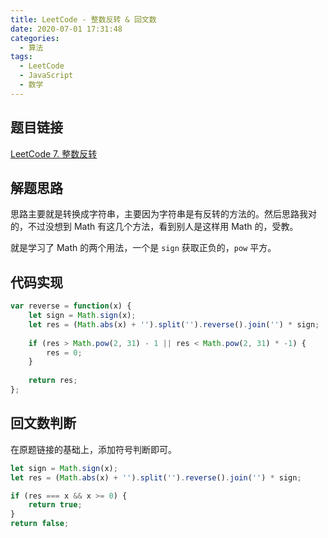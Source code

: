 ```yaml
---
title: LeetCode - 整数反转 & 回文数
date: 2020-07-01 17:31:48
categories:
  - 算法
tags:
  - LeetCode
  - JavaScript
  - 数学
---
```


## 题目链接

[LeetCode 7. 整数反转](https://leetcode.cn/problems/reverse-integer/)

## 解题思路

思路主要就是转换成字符串，主要因为字符串是有反转的方法的。然后思路我对的，不过没想到 Math 有这几个方法，看到别人是这样用 Math 的，受教。

就是学习了 Math 的两个用法，一个是 `sign` 获取正负的，`pow` 平方。

## 代码实现

```javascript
var reverse = function(x) {
    let sign = Math.sign(x);
    let res = (Math.abs(x) + '').split('').reverse().join('') * sign;
    
    if (res > Math.pow(2, 31) - 1 || res < Math.pow(2, 31) * -1) {
        res = 0;
    }
    
    return res;
};
```

## 回文数判断

在原题链接的基础上，添加符号判断即可。

```javascript
let sign = Math.sign(x);
let res = (Math.abs(x) + '').split('').reverse().join('') * sign;

if (res === x && x >= 0) {
    return true;
}
return false;
```
